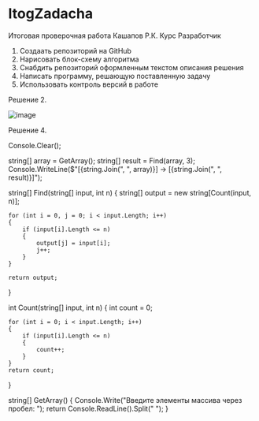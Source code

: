 # ItogZadacha
Итоговая проверочная работа Кашапов Р.К. Курс Разработчик

1. Создаать репозиторий на GitHub
2. Нарисовать блок-схему алгоритма
3. Снабдить репозиторий оформленным текстом описания решения
4. Написать программу, решающую поставленную задачу
5. Использовать контроль версий в работе

Решение
2.

![image](https://user-images.githubusercontent.com/114429115/206553577-6c52a305-1e69-4f3b-b259-ea0030d0566e.png)

Решение 
4.

Console.Clear();

string[] array = GetArray();
string[] result = Find(array, 3);
Console.WriteLine($"[{string.Join(", ", array)}] -> [{string.Join(", ", result)}]");

string[] Find(string[] input, int n)
{
    string[] output = new string[Count(input, n)];

    for (int i = 0, j = 0; i < input.Length; i++)
    {
        if (input[i].Length <= n)
        {
            output[j] = input[i];
            j++;
        }
    }

    return output;
}

int Count(string[] input, int n)
{
    int count = 0;

    for (int i = 0; i < input.Length; i++)
    {
        if (input[i].Length <= n)
        {
            count++;
        }
    }
    return count;
}

string[] GetArray()
{
    Console.Write("Введите элементы массива через пробел: ");
    return 
    Console.ReadLine().Split(" ");
}

